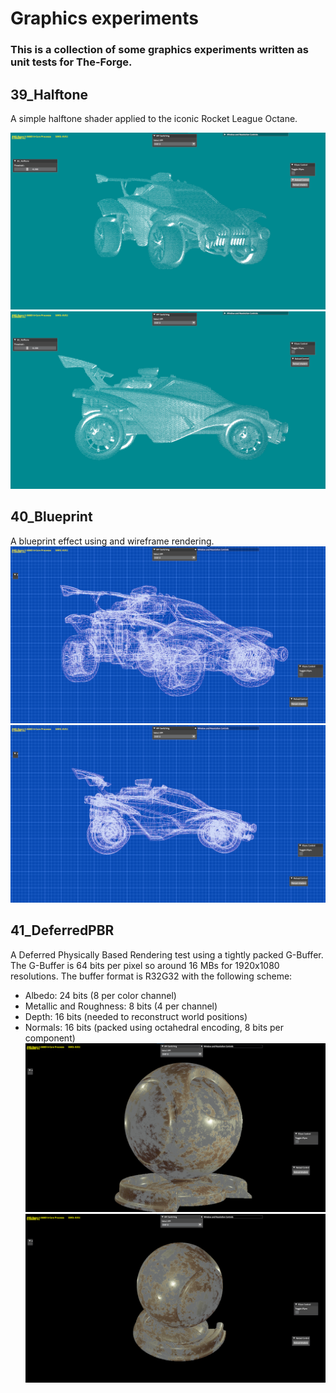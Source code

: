 # Graphics experiments

### This is a collection of some graphics experiments written as unit tests for The-Forge.


## 39_Halftone
A simple halftone shader applied to the iconic Rocket League Octane.

![Showcase](./ReadmeResources/halftone0.png)
![Showcase](./ReadmeResources/halftone1.png)


## 40_Blueprint
A blueprint effect using and wireframe rendering.
![Showcase](./ReadmeResources/blueprint0.png)
![Showcase](./ReadmeResources/blueprint1.png)


## 41_DeferredPBR
A Deferred Physically Based Rendering test using a tightly packed G-Buffer.
The G-Buffer is 64 bits per pixel so around 16 MBs for 1920x1080 resolutions.
The buffer format is R32G32 with the following scheme:
 - Albedo: 24 bits (8 per color channel)
 - Metallic and Roughness: 8 bits (4 per channel)
 - Depth: 16 bits (needed to reconstruct world positions)
 - Normals: 16 bits (packed using octahedral encoding, 8 bits per component)
![Showcase](./ReadmeResources/pbr0.png)
![Showcase](./ReadmeResources/pbr1.png)